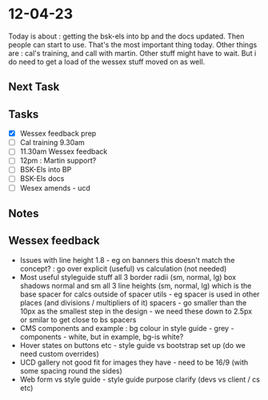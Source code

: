 # 12-04-23

Today is about : getting the bsk-els into bp and the docs updated. Then people can start to use. That's the most important thing today.
Other things are : cal's training, and call with martin. Other stuff might have to wait. But i do  need to get a load of the wessex stuff moved on as well.


## Next Task


## Tasks
  - [x] Wessex feedback prep
  - [ ] Cal training 9.30am
  - [ ] 11.30am Wessex feedback
  - [ ] 12pm : Martin support?
  - [ ] BSK-Els into BP
  - [ ] BSK-Els docs
  - [ ] Wesex amends - ucd

## Notes

## Wessex feedback
- Issues with line height 1.8 - eg on banners this doesn't match the concept? : go over explicit (useful) vs calculation (not needed)
- Most useful styleguide stuff
all 3 border radii (sm, normal, lg)
box shadows normal and sm
all 3 line heights (sm, normal, lg)
which is the base spacer for calcs outside of spacer utils - eg spacer is used in other places (and divisions / multipliers of it)
spacers - go smaller than the 10px as the smallest step in the design - we need these down to 2.5px or smilar to get close to bs spacers
- CMS components and example :
bg colour in style guide - grey - components - white, but in example, bg-is white?
- Hover states on buttons etc - style guide vs bootstrap set up (do we need custom overrides)
- UCD gallery not good fit for images they have - need to be 16/9 (with some spacing round the sides)
- Web form vs style guide - style guide purpose clarify (devs vs client / cs etc)